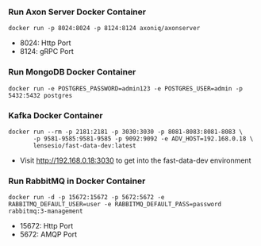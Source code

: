 ### Run Axon Server Docker Container

    docker run -p 8024:8024 -p 8124:8124 axoniq/axonserver
    
- 8024: Http Port
- 8124: gRPC Port

### Run MongoDB Docker Container

    docker run -e POSTGRES_PASSWORD=admin123 -e POSTGRES_USER=admin -p 5432:5432 postgres
    
    
### Kafka Docker Container
    
    docker run --rm -p 2181:2181 -p 3030:3030 -p 8081-8083:8081-8083 \
           -p 9581-9585:9581-9585 -p 9092:9092 -e ADV_HOST=192.168.0.18 \
           lensesio/fast-data-dev:latest    
           
- Visit http://192.168.0.18:3030 to get into the fast-data-dev environment           

### Run RabbitMQ in Docker Container

    docker run -d -p 15672:15672 -p 5672:5672 -e RABBITMQ_DEFAULT_USER=user -e RABBITMQ_DEFAULT_PASS=password rabbitmq:3-management
    
- 15672: Http Port
- 5672: AMQP Port    